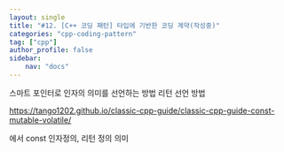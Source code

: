 ```yaml
---
layout: single
title: "#12. [C++ 코딩 패턴] 타입에 기반한 코딩 계약(작성중)"
categories: "cpp-coding-pattern"
tag: ["cpp"]
author_profile: false
sidebar: 
    nav: "docs"
---
```


스마트 포인터로 인자의 의미를 선언하는 방법
리턴 선언 방법

https://tango1202.github.io/classic-cpp-guide/classic-cpp-guide-const-mutable-volatile/

에서 const 인자정의, 리턴 정의 의미